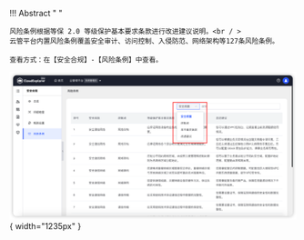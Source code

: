 !!! Abstract " "

    风险条例根据等保 2.0 等级保护基本要求条款进行改进建议说明。<br / >
    云管平台内置风险条例覆盖安全审计、访问控制、入侵防范、网络架构等127条风险条例。

    查看方式：在【安全合规】-【风险条例】中查看。

![风险条例详情](../../img/security-compliance/risk/风险条例详情.png){ width="1235px" }
